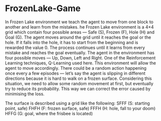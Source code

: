 # FrozenLake-Game
In Frozen Lake environment we teach the agent to move from one block to another and learn from the mistakes.
he Frozen Lake environment is a 4×4 grid which contain four possible areas  — Safe (S), Frozen (F), Hole (H) and Goal (G). The agent moves around the grid until it reaches the goal or the hole. If it falls into the hole, it has to start from the beginning and is rewarded the value 0. The process continues until it learns from every mistake and reaches the goal eventually.
The agent in the environment has four possible moves — Up, Down, Left and Right. One of the Reinforcement Learning techniques, Q-Learning used here. This environment will allow the agent to move accordingly. There could be a random action happening once every a few episodes — let’s say the agent is slipping in different directions because it is hard to walk on a frozen surface. Considering this situation, we need to allow some random movement at first, but eventually try to reduce its probability. This way we can correct the error caused by minimising the loss.

The surface is described using a grid like the following:
SFFF       (S: starting point, safe)
FHFH       (F: frozen surface, safe)
FFFH       (H: hole, fall to your doom)
HFFG       (G: goal, where the frisbee is located)
